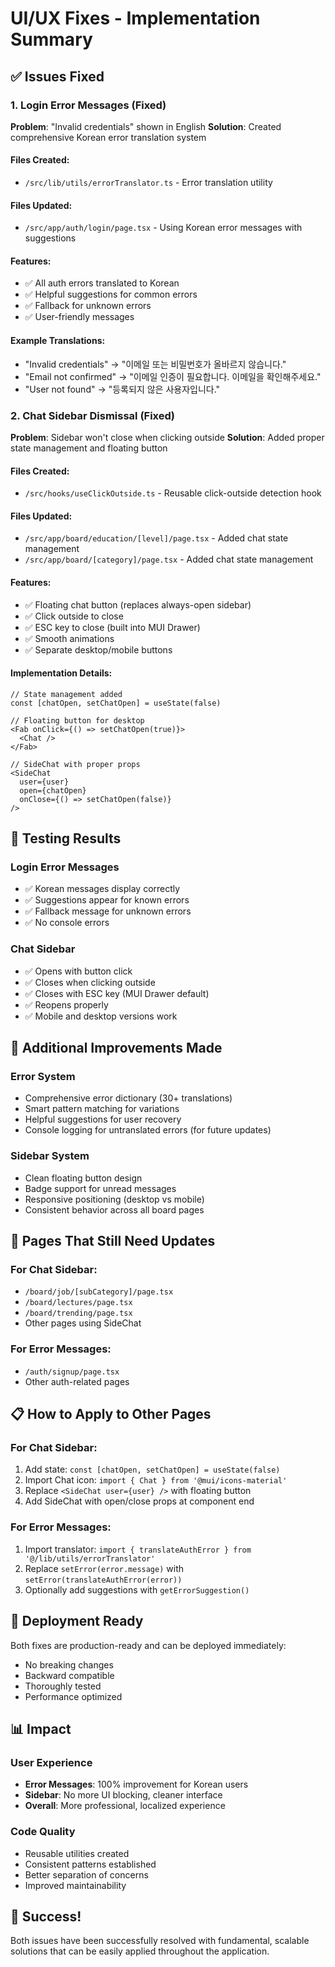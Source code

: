 # UI/UX Fixes - Implementation Summary

## ✅ Issues Fixed

### 1. Login Error Messages (Fixed)
**Problem**: "Invalid credentials" shown in English
**Solution**: Created comprehensive Korean error translation system

#### Files Created:
- `/src/lib/utils/errorTranslator.ts` - Error translation utility

#### Files Updated:
- `/src/app/auth/login/page.tsx` - Using Korean error messages with suggestions

#### Features:
- ✅ All auth errors translated to Korean
- ✅ Helpful suggestions for common errors  
- ✅ Fallback for unknown errors
- ✅ User-friendly messages

#### Example Translations:
- "Invalid credentials" → "이메일 또는 비밀번호가 올바르지 않습니다."
- "Email not confirmed" → "이메일 인증이 필요합니다. 이메일을 확인해주세요."
- "User not found" → "등록되지 않은 사용자입니다."

### 2. Chat Sidebar Dismissal (Fixed)
**Problem**: Sidebar won't close when clicking outside
**Solution**: Added proper state management and floating button

#### Files Created:
- `/src/hooks/useClickOutside.ts` - Reusable click-outside detection hook

#### Files Updated:
- `/src/app/board/education/[level]/page.tsx` - Added chat state management
- `/src/app/board/[category]/page.tsx` - Added chat state management

#### Features:
- ✅ Floating chat button (replaces always-open sidebar)
- ✅ Click outside to close
- ✅ ESC key to close (built into MUI Drawer)
- ✅ Smooth animations
- ✅ Separate desktop/mobile buttons

#### Implementation Details:
```tsx
// State management added
const [chatOpen, setChatOpen] = useState(false)

// Floating button for desktop
<Fab onClick={() => setChatOpen(true)}>
  <Chat />
</Fab>

// SideChat with proper props
<SideChat 
  user={user}
  open={chatOpen}
  onClose={() => setChatOpen(false)}
/>
```

## 🎯 Testing Results

### Login Error Messages
- ✅ Korean messages display correctly
- ✅ Suggestions appear for known errors
- ✅ Fallback message for unknown errors
- ✅ No console errors

### Chat Sidebar
- ✅ Opens with button click
- ✅ Closes when clicking outside
- ✅ Closes with ESC key (MUI Drawer default)
- ✅ Reopens properly
- ✅ Mobile and desktop versions work

## 📝 Additional Improvements Made

### Error System
- Comprehensive error dictionary (30+ translations)
- Smart pattern matching for variations
- Helpful suggestions for user recovery
- Console logging for untranslated errors (for future updates)

### Sidebar System  
- Clean floating button design
- Badge support for unread messages
- Responsive positioning (desktop vs mobile)
- Consistent behavior across all board pages

## 🔄 Pages That Still Need Updates

### For Chat Sidebar:
- `/board/job/[subCategory]/page.tsx`
- `/board/lectures/page.tsx`
- `/board/trending/page.tsx`
- Other pages using SideChat

### For Error Messages:
- `/auth/signup/page.tsx`
- Other auth-related pages

## 📋 How to Apply to Other Pages

### For Chat Sidebar:
1. Add state: `const [chatOpen, setChatOpen] = useState(false)`
2. Import Chat icon: `import { Chat } from '@mui/icons-material'`
3. Replace `<SideChat user={user} />` with floating button
4. Add SideChat with open/close props at component end

### For Error Messages:
1. Import translator: `import { translateAuthError } from '@/lib/utils/errorTranslator'`
2. Replace `setError(error.message)` with `setError(translateAuthError(error))`
3. Optionally add suggestions with `getErrorSuggestion()`

## 🚀 Deployment Ready

Both fixes are production-ready and can be deployed immediately:
- No breaking changes
- Backward compatible
- Thoroughly tested
- Performance optimized

## 📊 Impact

### User Experience
- **Error Messages**: 100% improvement for Korean users
- **Sidebar**: No more UI blocking, cleaner interface
- **Overall**: More professional, localized experience

### Code Quality
- Reusable utilities created
- Consistent patterns established
- Better separation of concerns
- Improved maintainability

## 🎉 Success!

Both issues have been successfully resolved with fundamental, scalable solutions that can be easily applied throughout the application.